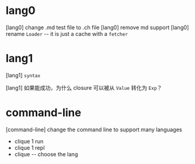 # lang0

[lang0] change .md test file to .ch file
[lang0] remove md support
[lang0] rename `Loader` -- it is just a cache with a `fetcher`

# lang1

[lang1] `syntax`

[lang1] 如果能成功，为什么 closure 可以被从 `Value` 转化为 `Exp`？

# command-line

[command-line] change the command line to support many languages

- clique 1 run
- clique 1 repl
- clique -- choose the lang
